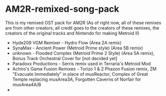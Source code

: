 # AM2R-remixed-song-pack
This is my remixed OST pack for AM2R (As of right now, all of these remixes are from other creators, all credit goes to the creators of these remixes, the creators of the original tracks and Nintendo for making Metroid II)

* Hyde209 VGM Remixer - Hydro Flow (Area 2A remix)
* SynaMax - Ancient Power (Metroid Prime style) (Area 5B remix)
* unknown - Flooded Complex (Metroid Prime 2 Style) (Area 5A remix), Bonus Track Orchestral Cover for [not decided yet]
* Paradoxx Productions - Serris remix used in Terraria's Metroid Mod
* Achiro's Game Fusion Remixes - Torizo 1 & 2 Phazon Fusion remix, ZM "Evacuate Immediately" in place of musReactor, Complex of Great Temple replacing musArea3A, Forgotten Caverns of Norfair for musArea4A/B
*  
